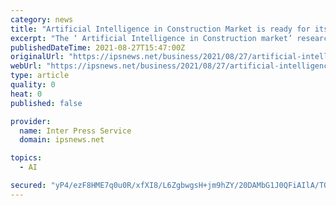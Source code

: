 ```yaml
---
category: news
title: "Artificial Intelligence in Construction Market is ready for its next Big Move | Alice Technologies, Beyond Limits, Oracle, Autodesk"
excerpt: "The ‘ Artificial Intelligence in Construction market’ research report added by Report Ocean, is an in-depth analysis of the latest developments, market size, status, upcoming technologies, industry drivers,"
publishedDateTime: 2021-08-27T15:47:00Z
originalUrl: "https://ipsnews.net/business/2021/08/27/artificial-intelligence-in-construction-market-is-ready-for-its-next-big-move-alice-technologies-beyond-limits-oracle-autodesk/"
webUrl: "https://ipsnews.net/business/2021/08/27/artificial-intelligence-in-construction-market-is-ready-for-its-next-big-move-alice-technologies-beyond-limits-oracle-autodesk/"
type: article
quality: 0
heat: 0
published: false

provider:
  name: Inter Press Service
  domain: ipsnews.net

topics:
  - AI

secured: "yP4/ezF8HME7q0u0R/xfXI8/L6ZgbwgsH+jm9hZY/20DAMbG1J0QFiAIlA/TOBVMx0R0SaAmF0cWqsDDjcPDBM9JvFcjz1IHvJ7fY6wz2mxtmDFR51LSAuJ9e4lZFVqNHShO9+JfISKu66Ma8MbOCjz2e2qTIVXCG1cJINndCn/0/8K17blkTVtj5acc5FetLvulUvEIaS9qY66nE1Q3GxdPgQumHOjcysE9h2PweFum0829AP3l8ondwPlRmNAholMafs3wHb8u+FkwnpKrOwX+3NJEAdsIJ/kxjuAkt84YD0aHes4LxaVP8TNQ8VUukpXvCxnCP5SXOpzMpf7kcFwYXLCtV1lpwNSbK3oZBig=;F9DHGwUHRrgcBEffuhuinA=="
---
```


